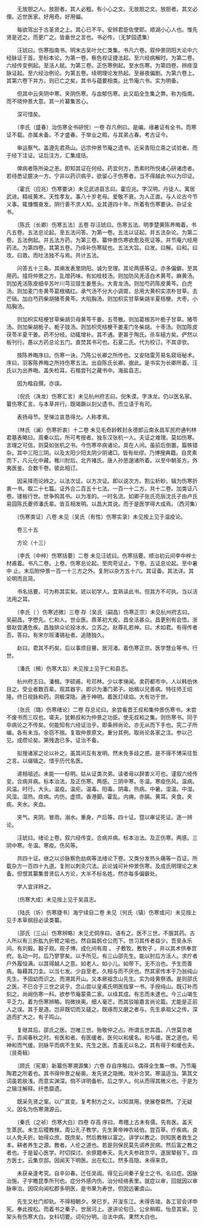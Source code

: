 <!-- { "loadSidebar": true } -->
　　无放胆之人。放胆者。其人必粗。有小心之文。无放胆之文。放胆者。其文必俚。近世医家。好用奇。好用偏。

　　每欲驾出于古圣贤之上。其心已不平。安辨君臣佐使耶。顺湖小心人也。惟先贤是述之。而更广之。皆垂世之言也。书必传。（无梦园遗集）

　　汪琥曰。伤寒指南书。明末古吴叶允仁类集。书凡六卷。叙仲景阴阳大论中六经脉证于首。至标本论。为第一卷。察色视证捷法起。至六经病解时。为第二卷。六经传变例起。至活人赋。为第三卷。正伤寒例起。至水伤寒。为第四卷。辨痉湿 脉证起。至六经治例论。为第五卷。续明理论发热起。至昼夜偏剧。为第六卷上。其第六卷下并方。则已亡之矣。其书与蕴要相类。比节庵六书。实为明备。

　　但其中云夹阴中寒。夹阴伤寒。与血郁伤寒。此又蹈全生集之弊。称为指南。而不晓仲景大意。其一片纂集苦心。

　　深可惜矣。

　　〔李氏（盛春）治伤寒全书研悦〕一卷 存凡例曰。是编。缘暑证有全书。而寒证不载。亦属未备。不才盛春。于举业之暇。与其弟占春。考古证今。

　　审运察气。盖遵先君燕山。远宗仲景节庵之遗书。近采青阳立斋之试验者。而于经下注证。证后注方。汇集成括。

　　俾病者陈所染之恙。即知其证在何经。药宜何方。悉素时所悦诸心研诸虑者。若待悉证臆决一方。宁非以药识病乎。欲留心于伤寒者。当不得越此书以为印证。

　　〔霍氏（应兆）伤寒要诀〕未见武进县志曰。霍应兆。字汉明。丹徒人。寓居武进。精岐黄术。天性孝友。事八十岁老母。爱敬不衰。为人正直。与人论古今节义事。辄慷慨奋发。阴行善不求人知。业其道四十年。所着有伤寒要诀。杂证全书。

　　〔陈氏（长卿）伤寒五法〕五卷 存汪琥曰。伤寒五法。明季楚黄陈养晦着。书凡五卷。五法总论起。至五法问答。为第一卷。五法以证起。并五法杂论。为第二卷。五法例起。并五法方药。为第三卷。纂仲景伤寒欲愈及死证等。并节庵六经用药法。为第四卷。其第五卷。乃续补伤寒赋也。五法大旨。曰发。曰解。曰和。曰攻。曰救。而吐法独不与焉。共计五法。

　　问答五十三条。其阐发表里阴阳。诚为至理。其论两感等证。亦多偏僻。至其用药。擅将仲景之方。乱增药味。有如桂枝汤。则加防风羌活白术黄芩。麻黄汤。则加羌活陈皮细辛苏叶川芎豆豉生姜葱头。大青龙汤。则加芍药陈皮黄芩。白虎汤。则加麦门冬黄芩葛根橘红。承气汤不分大小调胃。总用大黄枳实浓朴甘草。去芒硝。加白芍药柴胡猪苓黄芩。大陷胸汤。则加枳实甘草柴胡半夏桔梗。大枣。小陷胸汤。

　　则加枳实桔梗甘草柴胡贝母黄芩干姜。五苓散。则加葛根苏叶栀子甘草。猪苓汤。则加柴胡栀子。栀子豉汤。则加枳壳桔梗干姜麦门冬柴胡。十枣汤。则加陈皮茯苓半夏干姜。药不分经。动辄增补。其不通。更甚于陶氏。杀车槌方矣。俨然以板刊行。愚以方药总论五门。直焚其书可也。石夏二氏。代为校订。不其谬欤。

　　按陈养晦序曰。伤寒一诀。乃陈公长卿之所传也。又安陆雷芳易名窥垣秘术。序曰。羽客陈养晦之所持伤寒五法。出自陈氏长卿。据此。是书实为长卿所着。汪氏以为出养晦。盖失检耳。石楷尝刊之藏书中。海盐县志。

　　因为楷自撰。亦误。

　　〔倪氏（洙龙）伤寒汇言〕未见杭州府志曰。倪朱谟。字洙龙。仍以医名家。纂伤寒汇言。与本草并行。既竭蹶以刻父遗书。而立请于有司。

　　表扬母节。至悌泣哀恳得允。人称孝焉。

　　〔林氏（澜）伤寒折衷〕十二卷 未见毛奇龄敕封永德郎云南永昌军民府通判林君墓表略曰。周秦以后。所可考按者。独东汉张机一人。夫证之难理。莫如伤寒。言理之可信。则莫如张机之书。今伤寒卒病诸论。具在人间。虽前后倒置。篇帙错杂。其中三阳三阴。以及太阳少阳太阴少阴诸□。皆有纰缪。乃博搜典籍。自灵素而下，凡元化中藏。稚川肘后。北齐褚氏。唐人孙思邈诸所着。以至中朝圣方。外夷医鉴。合数千卷。彼此相订。

　　因采择而论辨之。以法次证。以方次证。即以说次方。割尘析眇。辑为伤寒折衷一书。取二十七篇。证外合二百五十七法。一百一十二方。共十二卷。加类证八卷。镂板行世。世争购其书。以为准的。一时名流。如卿子张氏亮辰沈氏子由卢氏易园陈氏夔师潘氏辈。皆互相发明。以昌大其说。而于是医学得大成焉。（西河集）

　　〔伤寒类证〕八卷 未见〔吴氏（有性）伤寒实录〕未见按上见于温疫论。

　　卷三十五

　　方论（十三）

　　〔李氏（中梓）伤寒括要〕二卷 未见汪琥曰。伤寒括要。顺治初云间李中梓士材甫着。书凡二卷。上卷。伤寒总论起。至肉苛证止。下卷。五证总论起。至中暑中 止。末后附仲景一百一十三方之外。复附以杂方五十六。其证备。其法详。其论明而且简。

　　书名括要。可为称其实矣。琥以初学人。宜熟读此书。但其方不可执。当以活法用之耳。

　　〔李氏（ ）伤寒述微〕三卷 存〔吴氏（嗣昌）伤寒正宗〕未见杭州府志曰。吴嗣昌。字懋先。仁和人。世业医。鼎革初大疫。昌全活甚众。昌更别有会悟。浙督赵尝遘危疾。昌独排众论投冰水。立苏之。赵尊礼若神。曰。术如君。有得传者否。答曰。有宋尔班潘锡祉者。追随独久。

　　赵曰。君其不朽矣。后以事烦目瞽。居河渚。着伤寒正宗。医学慧业等书。行世。

　　〔潘氏（楫）伤寒大旨〕未见按上见于仁和县志。

　　杭州府志曰。潘楫。字硕甫。号邓林。少以孝悌闻。卖药都市中。人以韩伯休目之。受业者数百辈。观其器宇。即识为潘门弟子。始楫以兄善病。特往师王绍隆。终日视脉和药。洞极深隐。通于神明。着医灯续焰。大有功于世。

　　〔张氏（璐）伤寒绪论〕二卷 存总论曰。余尝看晋王叔和集仲景伤寒书。未尝不废书而三叹也。嗟夫。犹赖叔和为仲景之功臣。使无叔和之集。则伤寒书。同于卒病论之不传矣。何能知有六经证治乎。即条辨尚论。亦无从而下手也。究二子所编。各有未当。余窃不揣。复取仲景原文。重分其例。取尚论各家之注。参以己见。成缵论矣。第残逸已多。证治不备。

　　拟搜诸家之论以补之。虽其间互有发明。然未免多歧之惑。是不得不博采往哲之言。以缀辑之。惜乎历代名医。

　　递相祖述。未能一一标明。姑从证类次弟。读者毋以辞害义可也。谨叙六经传变。合病并病。标本治法。及正伤寒。两感。三阴中寒。冬温。寒疫伤风。温病。风温。时行。大头。温疫。温疟。温毒。阳毒。阴毒。热病。中暑。湿温。中湿。风湿。湿热。痉病。内伤。虚烦。香港脚。霍乱。内痈。赤膈。黄耳。夹食。夹痰。夹水。夹血。

　　夹气。夹阴。冒雨。溺水。重身。产后等。四十证。暨以审证死证。逐一辨论。

　　汪琥曰。绪论上卷。叙六经传变。合病并病。标本治法。及正伤寒。两感。三阴中寒。冬温。寒疫。伤风等。

　　共四十证。继之以诊脉察色劫病等法绪论下卷。又类分发热头痛等一百证。所载杂方一百四十九道。复附以刺灸穴法。此论诚可补仲景伤寒。及成氏明理论之未备。但恨其纂集昔贤后人方论，大半不标名姓。然亦每多偏僻处。

　　学人宜详辨之。

　　〔伤寒大成〕未见按上见于吴县志。

　　〔陆氏（圻）伤寒捷书〕海宁续目二卷 未见〔何氏（镇）伤寒或问〕未见按上见于本草纲目必读类纂。

　　〔邵氏（三山）伤寒辨略〕未见尤侗序曰。语有之。医不三世。不服其药。古人所以有三折肱九折臂之喻也。然自扁鹊仓公而下。世习其传者益少。吾吴永乐间。有刘毅。毅子观。观子博。成化间有周 。 子敷牧。敷牧子 。并以其术供奉宫府。名动一时。后乃寥寥矣。以予所见。有三山邵先生。能以肘后方活人。求疗者户外履恒满。以其得越人之意。如老人。如小儿。如带下。无不治也。予生而善病。每藉其刀圭。以当七发。少自至老。久相与而不厌也。然其家传本于乃翁纯山先生。予固幼而识之。而溯其开山。又本厥祖念山先生。实为岐黄祭酒。是则邵氏之医。不已合于三世之说乎。念山尝以皇甫氏明医指掌一书。手授纯山。既订补而刻之。尚阙伤寒一科。欲参节庵蒙斋二家。以续其成。有志而未逮也。今三山竭生平乏力。着为伤寒辨略。钩微抉奥。细人毫芒。而其驳喻嘉言尚论篇。尤能是正前人之误。其于是道。岂非既切而又磋之。既琢而又磨之者与。先生承祖父之传。深造而扩大之。有子鸣山。

　　复继其后。邵氏之医。岂唯三世。殆敬仲之占。所谓五世其昌。八世莫京者乎。吾闻春秋之时。有医和者。有医缓者。医何以和缓名。和与缓。医之道也。苟神和而气缓。则脉平而病不生矣。先生之医。吾虽无以名之。其有得于和缓也夫。（艮斋稿）

　　〔顾氏（宪章）新纂伤寒溯源集〕六卷 存自序略曰。偶得全生集一帙。乃节庵陶君之所着也。其书得仲景之秘奥。发先贤之隐微。攻补合冥。寒温适当。第其文词虽若肤浅。而意实渊深。倘不详明备析。后之学人。何从而得其微义也。于是为之辑注解释。纤悉靡遗。

　　既采先贤之案。以广其变。复考制方之义。以知其用。使展卷粲然。了无疑义。因名为伤寒溯源云。

　　〔秦氏（之祯）伤寒大白〕四卷 存高 序曰。粤稽上古未有儒。先有医。盖天生蒸民。未生后稷教稼。周公孔子教学。先生黄帝神农岐伯。尝百草。疗疾病。良以人免夭折。始得众庶。既庶矣。然后教稼以富之。讲学以教之。则知医者救生之本。耕者养生之源。教者。人伦之道也。若是则保民莫先调养民病。然后富之教之者也。于是留心医学。时切探讨。余原籍奉天。先大夫参政京华。遂居辇毂下。四方医士。云集京邸。因闻天下明医。出在松江。然多高隐。未得来京。

　　未获亲逢考究。自辛卯春。迁任吴阊。得见云间秦子皇士之书。名曰症。因脉治施。子宇瞻昆季所刊也。症分外感内伤。治分经络表里。就症以审，回就因以审脉审治。因叹向闻松郡多明医，是书果为寿世。但因远署虞山。

　　先生又杜门却轨。不得相朝夕。癸巳岁。开浚东江。未得告竣。各工官会详申宪。奉此按松。而着书之秦子。世居河上。遂讲论旬日。公余稍暇。怡息其家。见架头有伤寒大白。女科切要。词句分明。治法中病。果然大白也。

